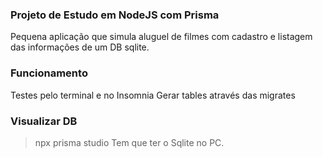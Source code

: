 ### Projeto de Estudo em NodeJS com Prisma
Pequena aplicação que simula aluguel de filmes com cadastro e listagem das informações de um DB sqlite.

### Funcionamento 
Testes pelo terminal e no Insomnia 
Gerar tables através das migrates 

### Visualizar DB
> npx prisma studio 
Tem que ter o Sqlite no PC. 




